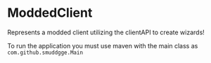 # ModdedClient
Represents a modded client utilizing the clientAPI to create wizards!

To run the application you must use maven with the main class as `com.github.smuddgge.Main`